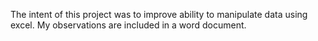 The intent of this project was to improve ability to manipulate data using excel. 
My observations are included in a word document. 
